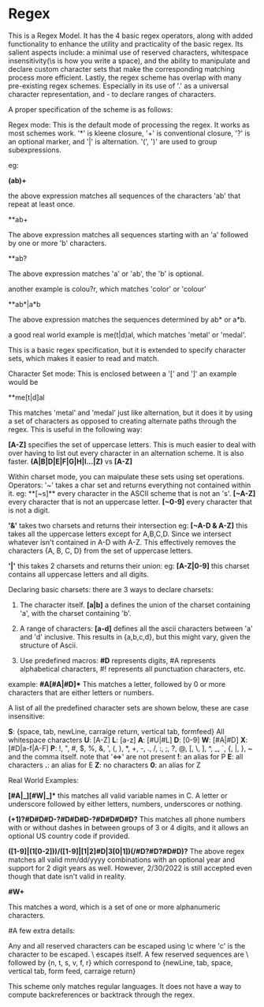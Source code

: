 # Regex

This is a Regex Model. It has the 4 basic regex operators, along with added functionality to enhance the utility and practicality of the basic regex. Its salient aspects include: a minimal use of reserved characters, whitespace insensitivity(\s is how you write a space), and the ability to manipulate and declare custom character sets that make the corresponding matching process more efficient. Lastly, the regex scheme has overlap with many pre-existing regex schemes. Especially in its use of '.' as a universal character representation, and - to declare ranges of characters.

A proper specification of the scheme is as follows: 

Regex mode: This is the default mode of processing the regex. It works as most schemes work. '\*' is kleene closure, '+' is conventional closure, '?' is an optional marker, and '|' is alternation. '(', ')' are used to group subexpressions.

eg:

**(ab)+**

the above expression matches all sequences of the characters 'ab' that repeat at least once.

**ab+

The above expression matches all sequences starting with an 'a' followed by one or more 'b' characters.

**ab?

The above expression matches 'a' or 'ab', the 'b' is optional.

another example is colou?r, which matches 'color' or 'colour'

**ab\*|a\*b 

The above expression matches the sequences determined by ab\* or a\*b.

a good real world example is me(t|d)al, which matches 'metal' or 'medal'.

This is a basic regex specification, but it is extended to specify character sets, which makes it easier to read and match.

Character Set mode: This is enclosed between a '\[' and '\]'
an example would be 

**me\[t|d\]al

This matches 'metal' and 'medal' just like alternation, but it does it by using a set of characters as opposed to creating alternate paths through the regex. This is useful in the following way:

**\[A-Z\]** specifies the set of uppercase letters. This is much easier to deal with over having to list out every character in an alternation scheme. It is also faster.
**(A|B|D|E|F|G|H|I...|Z)** vs **\[A-Z\]**

Within charset mode, you can maipulate these sets using set operations.
Operators:
'~' takes a char set and returns everything not contained within it. 
eg:
**\[~s\]** every character in the ASCII scheme that is not an 's'.
**\[~A-Z\]** every character that is not an uppercase letter.
**\[~0-9\]** every character that is not a digit.

**'&'** takes two charsets and returns their intersection
eg:
**\[~A-D & A-Z\]** this takes all the uppercase letters except for A,B,C,D. Since we intersect whatever isn't contained in A-D with A-Z. This effectively removes the characters {A, B, C, D} from the set of uppercase letters.

**'|'** this takes 2 charsets and returns their union:
eg:
**\[A-Z|0-9\]** this charset contains all uppercase letters and all digits.

Declaring basic charsets:
there are 3 ways to declare charsets:

1) The character itself.
**\[a|b\]** a defines the union of the charset containing 'a', with the charset containing 'b'.

2) A range of characters:
**\[a-d\]** defines all the ascii characters between 'a' and 'd' inclusive. This results in {a,b,c,d}, but this might vary, given the structure of Ascii.

3) Use predefined macros:
**\#D** represents digits, #A represents alphabetical characters, #! represents all punctuation characters, etc.

example:
**\#A\[\#A|\#D\]\*** This matches a letter, followed by 0 or more characters that are either letters or numbers.

A list of all the predefined character sets are shown below, these are case insensitive:

**S**: {space, tab, newLine, carraige return, vertical tab, formfeed} All whitespace characters
**U**: \[A-Z\]
**L**: \[a-z\]
**A**: \[#U|#L\]
**D**: \[0-9\]
**W**: \[#A|#D\]
**X**: \[#D|a-f|A-F\]
**P**:  \!, \", \#, \$, \%, \&, ', (, ), \*, +, -, \., \/, :, ;, ?, @, \[, \\, \], ^, \_, \`, {, |, }, ~  and the comma itself.  note that '<=>' are not present
**!**: an alias for P
**E**: all characters
**.**: an alias for E
**Z**: no characters
**0**: an alias for Z

Real World Examples:

**\[\#A|\_\]\[\#W|\_\]\*** this matches all valid variable names in C. A letter or underscore followed by either letters, numbers, underscores or nothing.

**(+1)?\#D\#D\#D-?\#D\#D\#D-?\#D\#D\#D\#D?** This matches all phone numbers with or without dashes in between groups of 3 or 4 digits, and it allows an optional US country code if provided.

**(\[1-9\]|(1\[0-2\]))/(\[1-9\]|\[1|2\]#D|3\[0|1\])(/\#D?\#D?\#D\#D)?**
The above regex matches all valid mm/dd/yyyy combinations with an optional year and support for 2 digit years as well. However, 2/30/2022 is still accepted even though that date isn't valid in reality.

**\#W+**

This matches a word, which is a set of one or more alphanumeric characters.

#A few extra details: 

Any and all reserved characters can be escaped using \c where 'c' is the character to be escaped. \\ escapes itself. A few reserved sequences are \ followed by {n, t, s, v, f, r} which correspond to {newLine, tab, space, vertical tab, form feed, carraige return}

This scheme only matches regular languages. It does not have a way to compute backreferences or backtrack through the regex.
